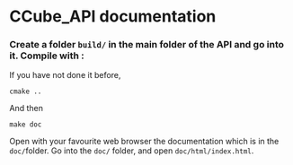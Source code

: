 # CCube_API documentation

### Create a folder `build/` in the main folder of the API and go into it. Compile with :

If you have not done it before,
```
cmake .. 
```

And then
```
make doc
```

Open with your favourite web browser the documentation which is in the `doc/`folder.
Go into the `doc/` folder, and open `doc/html/index.html`.